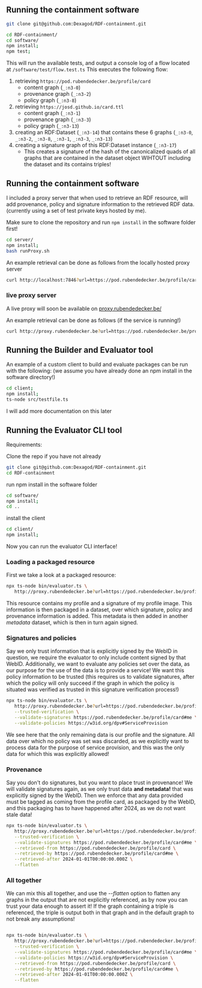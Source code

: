 

## Running the containment software 

```bash
git clone git@github.com:Dexagod/RDF-containment.git

cd RDF-containment/
cd software/
npm install; 
npm test;
```

This will run the available tests, and output a console log of a flow located at `/software/test/flow.test.ts`
This executes the following flow:

1. retrieving `https://pod.rubendedecker.be/profile/card`
   * content graph (`_:n3-0`)
   * provenance graph (`_:n3-2`)
   * policy graph (`_:n3-8`)
2. retrieving `https://josd.github.io/card.ttl`
   * content graph (`_:n3-1`)
   * provenance graph (`_:n3-3`)
   * policy graph (`_:n3-13`)
3. creating an RDF:Dataset (`_:n3-14`) that contains these 6 graphs (`_:n3-0`, `_:n3-2`, `_:n3-8`, `_:n3-1`, `_:n3-3`, `_:n3-13`)
4. creating a signature graph of this RDF:Dataset instance (`_:n3-17`)
   * This creates a signature of the hash of the canonicalized quads of all graphs that are contained in the dataset object WIHTOUT including the dataset and its contains triples!



## Running the containment software
I included a proxy server that when used to retrieve an RDF resource, will add provenance, policy and signature information to the retrieved RDF data. (currently using a set of test private keys hosted by me).

Make sure to clone the repository and run `npm install` in the software folder first!
```bash
cd server/
npm install; 
bash runProxy.sh
```

An example retrieval can be done as follows from the locally hosted proxy server
```bash
curl http://localhost:7846?url=https://pod.rubendedecker.be/profile/card
```

### live proxy server
A live proxy will soon be available on [proxy.rubendedecker.be/](proxy.rubendedecker.be/)

An example retrieval can be done as follows (if the service is running!)
```bash
curl http://proxy.rubendedecker.be?url=https://pod.rubendedecker.be/profile/card
```

## Running the Builder and Evaluator tool

An example of a custom client to build and evaluate packages can be run with the following: (we assume you have already done an npm install in the software directory!)
```bash
cd client;
npm install;
ts-node src/testfile.ts
```
I will add more documentation on this later

## Running the Evaluator CLI tool

Requirements:

Clone the repo if you have not already
```bash
git clone git@github.com:Dexagod/RDF-containment.git
cd RDF-containment
```
run npm install in the software folder
```bash
cd software/
npm install;
cd .. 
```
install the client
```bash
cd client/
npm install;
```

Now you can run the evaluator CLI interface!

### Loading a packaged resource 
First we take a look at a packaged resource:

```bash
npx ts-node bin/evaluator.ts \
   http://proxy.rubendedecker.be?url=https://pod.rubendedecker.be/profile/card 
```
This resource contains my profile and a signature of my profile image.
This information is then packaged in a dataset, over which signature, policy and provenance information is added.
This metadata is then added in another *metadata* dataset, which is then in turn again signed.

### Signatures and policies
Say we only trust information that is explicitly signed by the WebID in question, 
we require the evaluator to only include content signed by that WebID.
Additionally, we want to evaluate any policies set over the data, as our purpose for the use of the data is to provide a service!
We want this policy information to be trusted (this requires us to validate signatures, after which the policy will only succeed if the graph in which the policy is situated was verified as trusted in this signature verification process!)
```bash
npx ts-node bin/evaluator.ts \
   http://proxy.rubendedecker.be?url=https://pod.rubendedecker.be/profile/card \
   --trusted-verification \
   --validate-signatures https://pod.rubendedecker.be/profile/card#me \
   --validate-policies https://w3id.org/dpv#ServiceProvision 
```
We see here that the only remaining data is our profile and the signature.
All data over which no policy was set was discarded, as we explicitly want to process data for the purpose of service provision,
and this was the only data for which this was explicitly allowed!

### Provenance
Say you don't do signatures, but you want to place trust in provenance!
We will validate signatures again, as we only trust data **and metadata!** that was explicitly signed by the WebID.
Then we enforce that any data provided must be tagged as coming from the profile card, as packaged by the WebID, 
and this packaging has to have happened after 2024, as we do not want stale data!

```bash
npx ts-node bin/evaluator.ts \
   http://proxy.rubendedecker.be?url=https://pod.rubendedecker.be/profile/card \
   --trusted-verification \
   --validate-signatures https://pod.rubendedecker.be/profile/card#me \
   --retrieved-from https://pod.rubendedecker.be/profile/card \
   --retrieved-by https://pod.rubendedecker.be/profile/card#me \
   --retrieved-after 2024-01-01T00:00:00.000Z \
   --flatten
```

### All together
We can mix this all together, and use the *--flatten* option to flatten any graphs in the output that are not explicitly referenced, as by now you can trust your data enough to assert it! If the graph containing a triple is referenced, the triple is output both in that graph and in the default graph to not break any assumptions!

```bash

npx ts-node bin/evaluator.ts \
   http://proxy.rubendedecker.be?url=https://pod.rubendedecker.be/profile/card \
   --trusted-verification \
   --validate-signatures https://pod.rubendedecker.be/profile/card#me \
   --validate-policies https://w3id.org/dpv#ServiceProvision \
   --retrieved-from https://pod.rubendedecker.be/profile/card \
   --retrieved-by https://pod.rubendedecker.be/profile/card#me \
   --retrieved-after 2024-01-01T00:00:00.000Z \
   --flatten
   ```